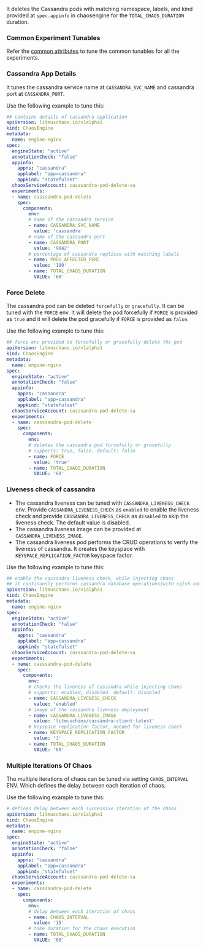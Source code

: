 It deletes the Cassandra pods with matching namespace, labels, and kind provided at `spec.appinfo` in chaosengine for the `TOTAL_CHAOS_DURATION` duration. 

### Common Experiment Tunables

Refer the [common attributes](../common/common.md) to tune the common tunables for all the experiments.

### Cassandra App Details

It tunes the cassandra service name at `CASSANDRA_SVC_NAME` and cassandra port at `CASSANDRA_PORT`. 

Use the following example to tune this:

[embedmd]:# (https://raw.githubusercontent.com/ispeakc0de/litmus/experiments-by-example/docs/experiments/categories/cassandra/cassandra-pod-delete/cassandra-app-details.yaml yaml)
```yaml
## contains details of cassandra application
apiVersion: litmuschaos.io/v1alpha1
kind: ChaosEngine
metadata:
  name: engine-nginx
spec:
  engineState: "active"
  annotationCheck: "false"
  appinfo:
    appns: "cassandra"
    applabel: "app=cassandra"
    appkind: "statefulset"
  chaosServiceAccount: casssandra-pod-delete-sa
  experiments:
  - name: casssandra-pod-delete
    spec:
      components:
        env:
        # name of the cassandra service
        - name: CASSANDRA_SVC_NAME
          value: 'cassandra'
        # name of the cassandra port
        - name: CASSANDRA_PORT
          value: '9042'
        # percentage of cassandra replicas with matching labels
        - name: PODS_AFFECTED_PERC
          value: '100'
        - name: TOTAL_CHAOS_DURATION
          VALUE: '60'
```

### Force Delete

The cassandra pod can be deleted `forcefully` or `gracefully`. It can be tuned with the `FORCE` env. It will delete the pod forcefully if `FORCE` is provided as `true` and it will delete the pod gracefully if `FORCE` is provided as `false`.

Use the following example to tune this:

[embedmd]:# (https://raw.githubusercontent.com/ispeakc0de/litmus/experiments-by-example/docs/experiments/categories/cassandra/cassandra-pod-delete/force-delete.yaml yaml)
```yaml
## force env provided to forcefully or gracefully delete the pod
apiVersion: litmuschaos.io/v1alpha1
kind: ChaosEngine
metadata:
  name: engine-nginx
spec:
  engineState: "active"
  annotationCheck: "false"
  appinfo:
    appns: "cassandra"
    applabel: "app=cassandra"
    appkind: "statefulset"
  chaosServiceAccount: casssandra-pod-delete-sa
  experiments:
  - name: casssandra-pod-delete
    spec:
      components:
        env:
        # deletes the cassandra pod forcefully or gracefully
        # supports: true, false. default: false
        - name: FORCE
          value: 'true'
        - name: TOTAL_CHAOS_DURATION
          VALUE: '60'
```

### Liveness check of cassandra

- The cassandra liveness can be tuned with `CASSANDRA_LIVENESS_CHECK` env. Provide `CASSANDRA_LIVENESS_CHECK` as `enabled` to enable the liveness check and provide `CASSANDRA_LIVENESS_CHECK` as `disabled` to skip the liveness check. The default value is disabled.
- The cassandra liveness image can be provided at `CASSANDRA_LIVENESS_IMAGE`.
- The cassandra liveness pod performs the CRUD operations to verify the liveness of cassandra. It creates the keyspace with `KEYSPACE_REPLICATION_FACTOR` keyspace factor.

Use the following example to tune this:

[embedmd]:# (https://raw.githubusercontent.com/ispeakc0de/litmus/experiments-by-example/docs/experiments/categories/cassandra/cassandra-pod-delete/liveness-check.yaml yaml)
```yaml
## enable the cassandra liveness check, while injecting chaos
## it continuosly performs cassandra database operations(with cqlsh command) to vefify the liveness status
apiVersion: litmuschaos.io/v1alpha1
kind: ChaosEngine
metadata:
  name: engine-nginx
spec:
  engineState: "active"
  annotationCheck: "false"
  appinfo:
    appns: "cassandra"
    applabel: "app=cassandra"
    appkind: "statefulset"
  chaosServiceAccount: casssandra-pod-delete-sa
  experiments:
  - name: casssandra-pod-delete
    spec:
      components:
        env:
        # checks the liveness of cassandra while injecting chaos
        # supports: enabled, disabled. default: disabled
        - name: CASSANDRA_LIVENESS_CHECK
          value: 'enabled'
        # image of the cassandra liveness deployment
        - name: CASSANDRA_LIVENESS_IMAGE
          value: 'litmuschaos/cassandra-client:latest'
        # keyspace replication factor, needed for liveness check
        - name: KEYSPACE_REPLICATION_FACTOR
          value: '3'
        - name: TOTAL_CHAOS_DURATION
          VALUE: '60'
```

### Multiple Iterations Of Chaos

The multiple iterations of chaos can be tuned via setting `CHAOS_INTERVAL` ENV. Which defines the delay between each iteration of chaos.

Use the following example to tune this:

[embedmd]:# (https://raw.githubusercontent.com/ispeakc0de/litmus/experiments-by-example/docs/experiments/categories/cassandra/cassandra-pod-delete/chaos-interval.yaml yaml)
```yaml
# defines delay between each successive iteration of the chaos
apiVersion: litmuschaos.io/v1alpha1
kind: ChaosEngine
metadata:
  name: engine-nginx
spec:
  engineState: "active"
  annotationCheck: "false"
  appinfo:
    appns: "cassandra"
    applabel: "app=cassandra"
    appkind: "statefulset"
  chaosServiceAccount: casssandra-pod-delete-sa
  experiments:
  - name: casssandra-pod-delete
    spec:
      components:
        env:
        # delay between each iteration of chaos
        - name: CHAOS_INTERVAL
          value: '15'
        # time duration for the chaos execution
        - name: TOTAL_CHAOS_DURATION
          VALUE: '60'
```

